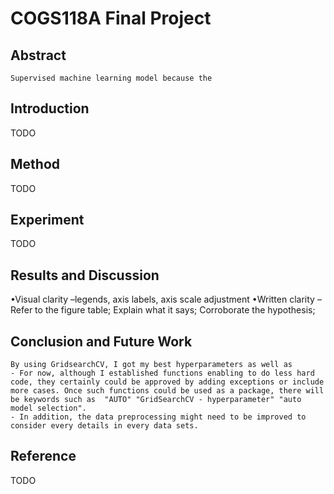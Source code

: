 # COGS118A Final Project

## Abstract

    Supervised machine learning model because the 

## Introduction

TODO

## Method

TODO

## Experiment

TODO

## Results and Discussion

•Visual clarity –legends, axis labels, axis scale adjustment
•Written clarity –Refer to the figure table; Explain what it says; Corroborate the hypothesis;

## Conclusion and Future Work
    By using GridsearchCV, I got my best hyperparameters as well as 
    - For now, although I established functions enabling to do less hard code, they certainly could be approved by adding exceptions or include more cases. Once such functions could be used as a package, there will be keywords such as  "AUTO" "GridSearchCV - hyperparameter" "auto model selection".
    - In addition, the data preprocessing might need to be improved to consider every details in every data sets. 

## Reference

TODO
